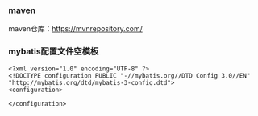 ### maven
maven仓库：https://mvnrepository.com/

### mybatis配置文件空模板
```
<?xml version="1.0" encoding="UTF-8" ?>
<!DOCTYPE configuration PUBLIC "-//mybatis.org//DTD Config 3.0//EN"
"http://mybatis.org/dtd/mybatis-3-config.dtd">
<configuration>
 
</configuration>
```

